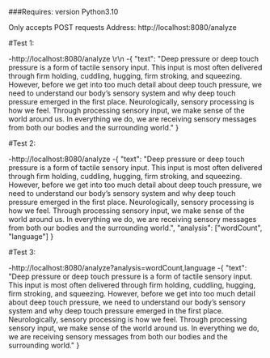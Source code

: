 ###Requires: 
version Python3.10

Only accepts POST requests
Address: http://localhost:8080/analyze

#Test 1:

-http://localhost:8080/analyze \r\n
-{
    "text": "Deep pressure or deep touch pressure is a form of tactile sensory input. This input is most often delivered through firm holding, cuddling, hugging, firm stroking, and squeezing. However, before we get into too much detail about deep touch pressure, we need to understand our body’s sensory system and why deep touch pressure emerged in the first place. Neurologically, sensory processing is how we feel. Through processing sensory input, we make sense of the world around us. In everything we do, we are receiving sensory messages from both our bodies and the surrounding world."
}

#Test 2:

-http://localhost:8080/analyze
-{
    "text": "Deep pressure or deep touch pressure is a form of tactile sensory input. This input is most often delivered through firm holding, cuddling, hugging, firm stroking, and squeezing. However, before we get into too much detail about deep touch pressure, we need to understand our body’s sensory system and why deep touch pressure emerged in the first place. Neurologically, sensory processing is how we feel. Through processing sensory input, we make sense of the world around us. In everything we do, we are receiving sensory messages from both our bodies and the surrounding world.",
	"analysis": ["wordCount", "language"]
}

#Test 3:

-http://localhost:8080/analyze?analysis=wordCount,language
-{
    "text": "Deep pressure or deep touch pressure is a form of tactile sensory input. This input is most often delivered through firm holding, cuddling, hugging, firm stroking, and squeezing. However, before we get into too much detail about deep touch pressure, we need to understand our body’s sensory system and why deep touch pressure emerged in the first place. Neurologically, sensory processing is how we feel. Through processing sensory input, we make sense of the world around us. In everything we do, we are receiving sensory messages from both our bodies and the surrounding world."
}
